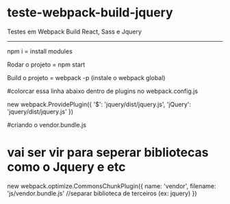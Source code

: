 # teste-webpack-build-jquery
Testes em Webpack Build React, Sass e Jquery
_____________________
npm i = install modules

Rodar o projeto = npm start

Build o projeto = webpack -p (instale o webpack global)

#colorcar essa linha abaixo dentro de plugins no webpack.config.js

new webpack.ProvidePlugin({
    '$': 'jquery/dist/jquery.js',
    'jQuery': 'jquery/dist/jquery.js'
})

#criando o vendor.bundle.js
# vai ser vir para seperar bibliotecas como o Jquery e etc

new webpack.optimize.CommonsChunkPlugin({
    name: 'vendor',
    filename: 'js/vendor.bundle.js' //separar biblioteca de terceiros (ex: jquery)
})

